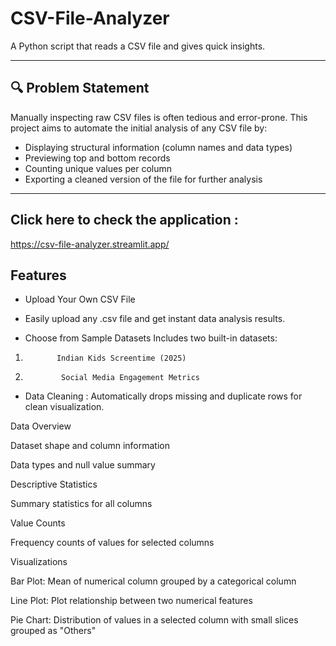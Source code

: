 # CSV-File-Analyzer
A Python script that reads a CSV file and gives quick insights.

---

## 🔍 Problem Statement

Manually inspecting raw CSV files is often tedious and error-prone. This project aims to automate the initial analysis of any CSV file by:
- Displaying structural information (column names and data types)
- Previewing top and bottom records
- Counting unique values per column
- Exporting a cleaned version of the file for further analysis

---

## Click here to check the application : 
https://csv-file-analyzer.streamlit.app/

##  Features
* Upload Your Own CSV File
* Easily upload any .csv file and get instant data analysis results.

* Choose from Sample Datasets
         Includes two built-in datasets:

1.            Indian Kids Screentime (2025)

2.             Social Media Engagement Metrics

* Data Cleaning : Automatically drops missing and duplicate rows for clean visualization.

Data Overview

Dataset shape and column information

Data types and null value summary

Descriptive Statistics

Summary statistics for all columns

Value Counts

Frequency counts of values for selected columns

Visualizations

Bar Plot: Mean of numerical column grouped by a categorical column

Line Plot: Plot relationship between two numerical features

Pie Chart: Distribution of values in a selected column with small slices grouped as "Others"


